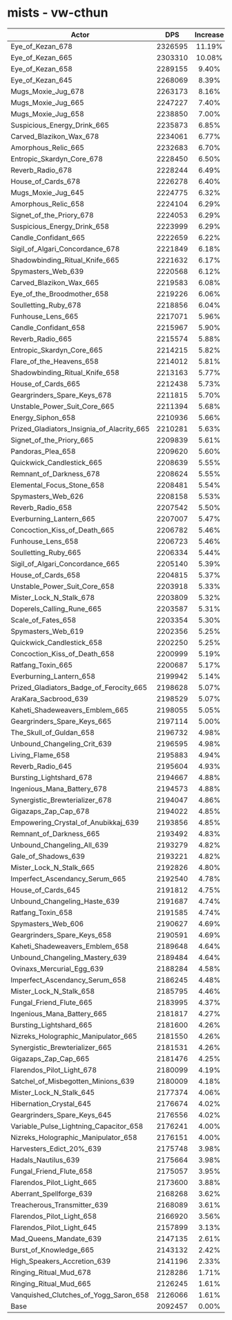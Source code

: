 # mists - vw-cthun
| Actor | DPS | Increase |
|---|:---:|:---:|
|Eye_of_Kezan_678|2326595|11.19%|
|Eye_of_Kezan_665|2303310|10.08%|
|Eye_of_Kezan_658|2289155|9.40%|
|Eye_of_Kezan_645|2268069|8.39%|
|Mugs_Moxie_Jug_678|2263173|8.16%|
|Mugs_Moxie_Jug_665|2247227|7.40%|
|Mugs_Moxie_Jug_658|2238850|7.00%|
|Suspicious_Energy_Drink_665|2235873|6.85%|
|Carved_Blazikon_Wax_678|2234061|6.77%|
|Amorphous_Relic_665|2232683|6.70%|
|Entropic_Skardyn_Core_678|2228450|6.50%|
|Reverb_Radio_678|2228244|6.49%|
|House_of_Cards_678|2226278|6.40%|
|Mugs_Moxie_Jug_645|2224775|6.32%|
|Amorphous_Relic_658|2224104|6.29%|
|Signet_of_the_Priory_678|2224053|6.29%|
|Suspicious_Energy_Drink_658|2223999|6.29%|
|Candle_Confidant_665|2222659|6.22%|
|Sigil_of_Algari_Concordance_678|2221849|6.18%|
|Shadowbinding_Ritual_Knife_665|2221632|6.17%|
|Spymasters_Web_639|2220568|6.12%|
|Carved_Blazikon_Wax_665|2219583|6.08%|
|Eye_of_the_Broodmother_658|2219226|6.06%|
|Soulletting_Ruby_678|2218856|6.04%|
|Funhouse_Lens_665|2217071|5.96%|
|Candle_Confidant_658|2215967|5.90%|
|Reverb_Radio_665|2215574|5.88%|
|Entropic_Skardyn_Core_665|2214215|5.82%|
|Flare_of_the_Heavens_658|2214012|5.81%|
|Shadowbinding_Ritual_Knife_658|2213163|5.77%|
|House_of_Cards_665|2212438|5.73%|
|Geargrinders_Spare_Keys_678|2211815|5.70%|
|Unstable_Power_Suit_Core_665|2211394|5.68%|
|Energy_Siphon_658|2210936|5.66%|
|Prized_Gladiators_Insignia_of_Alacrity_665|2210281|5.63%|
|Signet_of_the_Priory_665|2209839|5.61%|
|Pandoras_Plea_658|2209620|5.60%|
|Quickwick_Candlestick_665|2208639|5.55%|
|Remnant_of_Darkness_678|2208624|5.55%|
|Elemental_Focus_Stone_658|2208481|5.54%|
|Spymasters_Web_626|2208158|5.53%|
|Reverb_Radio_658|2207542|5.50%|
|Everburning_Lantern_665|2207007|5.47%|
|Concoction_Kiss_of_Death_665|2206782|5.46%|
|Funhouse_Lens_658|2206723|5.46%|
|Soulletting_Ruby_665|2206334|5.44%|
|Sigil_of_Algari_Concordance_665|2205140|5.39%|
|House_of_Cards_658|2204815|5.37%|
|Unstable_Power_Suit_Core_658|2203918|5.33%|
|Mister_Lock_N_Stalk_678|2203809|5.32%|
|Doperels_Calling_Rune_665|2203587|5.31%|
|Scale_of_Fates_658|2203354|5.30%|
|Spymasters_Web_619|2202356|5.25%|
|Quickwick_Candlestick_658|2202250|5.25%|
|Concoction_Kiss_of_Death_658|2200999|5.19%|
|Ratfang_Toxin_665|2200687|5.17%|
|Everburning_Lantern_658|2199942|5.14%|
|Prized_Gladiators_Badge_of_Ferocity_665|2198628|5.07%|
|AraKara_Sacbrood_639|2198529|5.07%|
|Kaheti_Shadeweavers_Emblem_665|2198055|5.05%|
|Geargrinders_Spare_Keys_665|2197114|5.00%|
|The_Skull_of_Guldan_658|2196732|4.98%|
|Unbound_Changeling_Crit_639|2196595|4.98%|
|Living_Flame_658|2195883|4.94%|
|Reverb_Radio_645|2195604|4.93%|
|Bursting_Lightshard_678|2194667|4.88%|
|Ingenious_Mana_Battery_678|2194573|4.88%|
|Synergistic_Brewterializer_678|2194047|4.86%|
|Gigazaps_Zap_Cap_678|2194022|4.85%|
|Empowering_Crystal_of_Anubikkaj_639|2193856|4.85%|
|Remnant_of_Darkness_665|2193492|4.83%|
|Unbound_Changeling_All_639|2193279|4.82%|
|Gale_of_Shadows_639|2193221|4.82%|
|Mister_Lock_N_Stalk_665|2192826|4.80%|
|Imperfect_Ascendancy_Serum_665|2192540|4.78%|
|House_of_Cards_645|2191812|4.75%|
|Unbound_Changeling_Haste_639|2191687|4.74%|
|Ratfang_Toxin_658|2191585|4.74%|
|Spymasters_Web_606|2190627|4.69%|
|Geargrinders_Spare_Keys_658|2190591|4.69%|
|Kaheti_Shadeweavers_Emblem_658|2189648|4.64%|
|Unbound_Changeling_Mastery_639|2189484|4.64%|
|Ovinaxs_Mercurial_Egg_639|2188284|4.58%|
|Imperfect_Ascendancy_Serum_658|2186245|4.48%|
|Mister_Lock_N_Stalk_658|2185795|4.46%|
|Fungal_Friend_Flute_665|2183995|4.37%|
|Ingenious_Mana_Battery_665|2181817|4.27%|
|Bursting_Lightshard_665|2181600|4.26%|
|Nizreks_Holographic_Manipulator_665|2181550|4.26%|
|Synergistic_Brewterializer_665|2181531|4.26%|
|Gigazaps_Zap_Cap_665|2181476|4.25%|
|Flarendos_Pilot_Light_678|2180099|4.19%|
|Satchel_of_Misbegotten_Minions_639|2180009|4.18%|
|Mister_Lock_N_Stalk_645|2177374|4.06%|
|Hibernation_Crystal_645|2176674|4.02%|
|Geargrinders_Spare_Keys_645|2176556|4.02%|
|Variable_Pulse_Lightning_Capacitor_658|2176241|4.00%|
|Nizreks_Holographic_Manipulator_658|2176151|4.00%|
|Harvesters_Edict_20%_639|2175748|3.98%|
|Hadals_Nautilus_639|2175664|3.98%|
|Fungal_Friend_Flute_658|2175057|3.95%|
|Flarendos_Pilot_Light_665|2173600|3.88%|
|Aberrant_Spellforge_639|2168268|3.62%|
|Treacherous_Transmitter_639|2168089|3.61%|
|Flarendos_Pilot_Light_658|2166920|3.56%|
|Flarendos_Pilot_Light_645|2157899|3.13%|
|Mad_Queens_Mandate_639|2147135|2.61%|
|Burst_of_Knowledge_665|2143132|2.42%|
|High_Speakers_Accretion_639|2141196|2.33%|
|Ringing_Ritual_Mud_678|2128286|1.71%|
|Ringing_Ritual_Mud_665|2126245|1.61%|
|Vanquished_Clutches_of_Yogg_Saron_658|2126066|1.61%|
|Base|2092457|0.00%|
